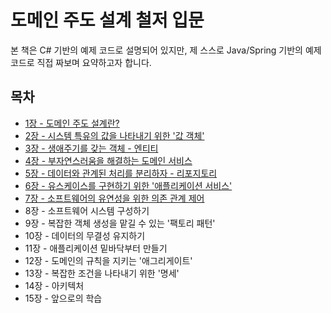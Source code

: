 # 도메인 주도 설계 철저 입문
본 책은 C# 기반의 예제 코드로 설명되어 있지만, 제 스스로 Java/Spring 기반의 예제 코드로 직접 짜보며 요약하고자 합니다.

## 목차
- [1장 - 도메인 주도 설계란?](./contents/chapter01.md)
- [2장 - 시스템 특유의 값을 나타내기 위한 '값 객체'](./contents/chapter02.md)
- [3장 - 생애주기를 갖는 객체 - 엔티티](./contents/chapter03.md)
- [4장 - 부자연스러움을 해결하는 도메인 서비스](./contents/chapter04.md)
- [5장 - 데이터와 관계된 처리를 분리하자 - 리포지토리](./contents/chapter05.md)
- [6장 - 유스케이스를 구현하기 위한 '애플리케이션 서비스'](./contents/chapter06.md)
- [7장 - 소프트웨어의 유연성을 위한 의존 관계 제어](./contents/chapter07.md)
- 8장 - 소프트웨어 시스템 구성하기
- 9장 - 복잡한 객체 생성을 맡길 수 있는 '팩토리 패턴'
- 10장 - 데이터의 무결성 유지하기
- 11장 - 애플리케이션 밑바닥부터 만들기
- 12장 - 도메인의 규칙을 지키는 '애그리게이트'
- 13장 - 복잡한 조건을 나타내기 위한 '명세'
- 14장 - 아키텍처
- 15장 - 앞으로의 학습